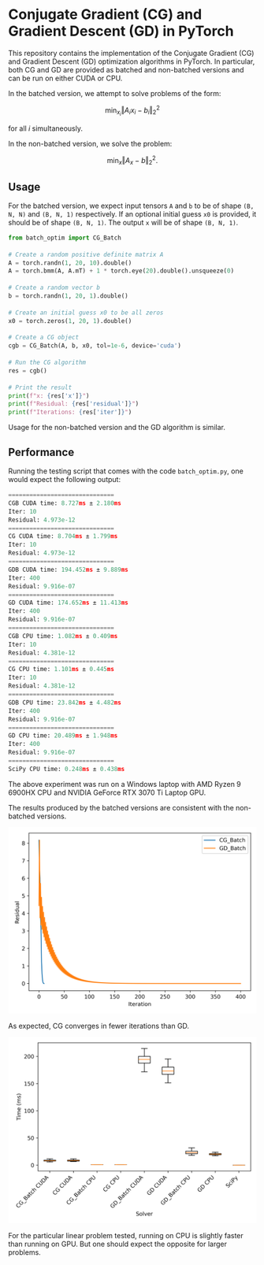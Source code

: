 Conjugate Gradient (CG) and Gradient Descent (GD) in PyTorch
============================================================

This repository contains the implementation of the Conjugate Gradient (CG) and Gradient Descent (GD) optimization algorithms in PyTorch. 
In particular, both CG and GD are provided as batched and non-batched versions and can be run on either CUDA or CPU. 

In the batched version, we attempt to solve problems of the form: 

$$\min_{x_i} \Vert A_ix_i - b_i \Vert_2^2$$

for all $i$ simultaneously.

In the non-batched version, we solve the problem: 

$$\min_x \Vert A_x - b \Vert_2^2.$$

Usage
-----
For the batched version, we expect input tensors `A` and `b` to be of shape `(B, N, N)` and `(B, N, 1)` respectively. If an optional initial guess `x0` is provided, it should be of shape `(B, N, 1)`. The output `x` will be of shape `(B, N, 1)`.

```python
from batch_optim import CG_Batch

# Create a random positive definite matrix A
A = torch.randn(1, 20, 10).double()
A = torch.bmm(A, A.mT) + 1 * torch.eye(20).double().unsqueeze(0)

# Create a random vector b
b = torch.randn(1, 20, 1).double()

# Create an initial guess x0 to be all zeros
x0 = torch.zeros(1, 20, 1).double()

# Create a CG object
cgb = CG_Batch(A, b, x0, tol=1e-6, device='cuda')

# Run the CG algorithm
res = cgb()

# Print the result
print(f"x: {res['x']}")
print(f"Residual: {res['residual']}")
print(f"Iterations: {res['iter']}")
```

Usage for the non-batched version and the GD algorithm is similar. 

Performance
-----------

Running the testing script that comes with the code `batch_optim.py`, one would expect the following output:

```python
==============================
CGB CUDA time: 8.727ms ± 2.180ms
Iter: 10
Residual: 4.973e-12
==============================
CG CUDA time: 8.704ms ± 1.799ms
Iter: 10
Residual: 4.973e-12
==============================
GDB CUDA time: 194.452ms ± 9.889ms
Iter: 400
Residual: 9.916e-07
==============================
GD CUDA time: 174.652ms ± 11.413ms
Iter: 400
Residual: 9.916e-07
==============================
CGB CPU time: 1.082ms ± 0.409ms
Iter: 10
Residual: 4.381e-12
==============================
CG CPU time: 1.101ms ± 0.445ms
Iter: 10
Residual: 4.381e-12
==============================
GDB CPU time: 23.842ms ± 4.482ms
Iter: 400
Residual: 9.916e-07
==============================
GD CPU time: 20.489ms ± 1.948ms
Iter: 400
Residual: 9.916e-07
==============================
SciPy CPU time: 0.248ms ± 0.438ms
```

The above experiment was run on a Windows laptop with AMD Ryzen 9 6900HX CPU and NVIDIA GeForce RTX 3070 Ti Laptop GPU. 

The results produced by the batched versions are consistent with the non-batched versions. 

![resid_iter](resid_iter.png)

As expected, CG converges in fewer iterations than GD. 

![time_solver](time_solver.png)

For the particular linear problem tested, running on CPU is slightly faster than running on GPU. But one should expect the opposite for larger problems.
